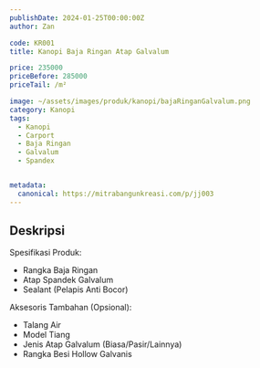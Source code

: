 ```yaml
---
publishDate: 2024-01-25T00:00:00Z
author: Zan

code: KR001
title: Kanopi Baja Ringan Atap Galvalum

price: 235000
priceBefore: 285000
priceTail: /m²

image: ~/assets/images/produk/kanopi/bajaRinganGalvalum.png
category: Kanopi
tags:
  - Kanopi
  - Carport
  - Baja Ringan
  - Galvalum
  - Spandex


metadata:
  canonical: https://mitrabangunkreasi.com/p/jj003
---
```


## Deskripsi

Spesifikasi Produk:
- Rangka Baja Ringan
- Atap Spandek Galvalum
- Sealant (Pelapis Anti Bocor)

Aksesoris Tambahan (Opsional):
- Talang Air
- Model Tiang
- Jenis Atap Galvalum (Biasa/Pasir/Lainnya)
- Rangka Besi Hollow Galvanis
